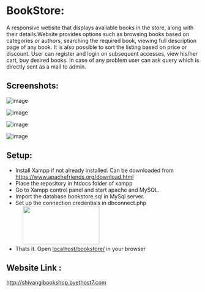 # BookStore:
A responsive website that displays available books in the store, along with their details.Website provides options such as browsing books based on categories or authors, searching the required book, viewing full description page of any book. It is also possible to sort the listing based on price or discount. User can register and login on subsequent accesses, view his/her cart, buy desired books. In case of any problem user can ask query which is directly sent as a mail to admin.

## Screenshots:
![image](https://github.com/lakshmii07/Online-Bookstore/assets/108820383/5e12a9bc-4cc9-4293-8910-83f541df03d9)

![image](https://github.com/lakshmii07/Online-Bookstore/assets/108820383/39123fde-b274-4ce4-b4c6-cb2b65b0ca1f)

![image](https://github.com/lakshmii07/Online-Bookstore/assets/108820383/d94638e2-a06e-4518-8fb5-c4caf372c38a)

![image](https://github.com/lakshmii07/Online-Bookstore/assets/108820383/4c6e0e6e-260b-438a-85c4-0045829e86eb)

## Setup:
* Install Xampp if not already installed. Can be downloaded from https://www.apachefriends.org/download.html
* Place the repository in htdocs folder of xampp
* Go to Xampp control panel and start apache and MySQL.
* Import the database bookstore.sql in MySql server.
* Set up the connection credentials in dbconnect.php </br>
  &nbsp;&nbsp;&nbsp;&nbsp;&nbsp;<kbd><img src="screenshot/connection.png" width="200" height="100"/></kbd>
* Thats it. Open <a href="http://localhost/bookstore/">localhost/bookstore/</a> in your browser

## Website Link :
<a href="http://shivangibookshop.byethost7.com">http://shivangibookshop.byethost7.com</a>

